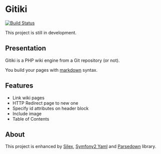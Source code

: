 # Gitiki

[![Build
Status](https://travis-ci.org/francisbesset/Gitiki.svg?branch=master)](https://travis-ci.org/francisbesset/Gitiki)

This project is still in development.

## Presentation

Gitiki is a PHP wiki engine from a Git repository (or not).

You build your pages with [markdown](http://daringfireball.net/projects/markdown/syntax) syntax.

## Features

* Link wiki pages
* HTTP Redirect page to new one
* Specify id attributes on header block
* Include image
* Table of Contents

## About

This project is enhanced by [Silex](http://silex.sensiolabs.org), [Symfony2 Yaml](http://symfony.com/doc/current/components/yaml/index.html) and [Parsedown](http://parsedown.org) library.
